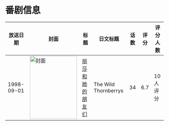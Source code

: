 # 番剧信息

|放送日期|封面|标题|日文标题|话数|评分|评分人数|
|---|---|---|---|---|---|---|
|1998-09-01|<img src="https://lain.bgm.tv/pic/cover/c/6a/ed/137439_TSeR0.jpg" alt="封面" style="width:150px;height:200px;object-fit:cover;">|[丽莎和她的朋友们](https://bangumi.tv/subject/137439)|The Wild Thornberrys|34|6.7|10人评分|
